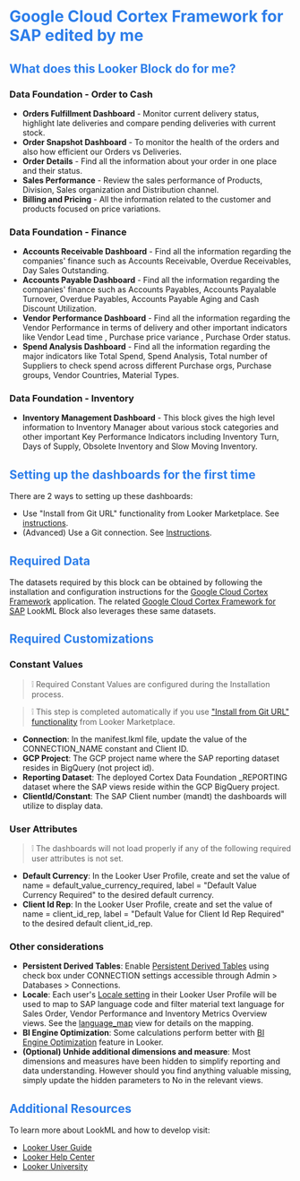 <h1><span style="color:#2d7eea">Google Cloud Cortex Framework for SAP edited by me</span></h1>

<h2><span style="color:#2d7eea">What does this Looker Block do for me?</span></h2>

<h3> Data Foundation - Order to Cash </h3>

- **Orders Fulfillment Dashboard** - Monitor current delivery status, highlight late deliveries and compare pending deliveries with current stock.
- **Order Snapshot Dashboard** - To monitor the health of the orders and also how efficient our Orders vs Deliveries.
- **Order Details** - Find all the information about your order in one place and their status.
- **Sales Performance** - Review the sales performance of Products, Division, Sales organization and Distribution channel.
- **Billing and Pricing** - All the information related to the customer and products focused on price variations.

<h3>Data Foundation - Finance</h3>

- **Accounts Receivable Dashboard** - Find all the information regarding the companies' finance such as Accounts Receivable, Overdue Receivables, Day Sales Outstanding.
- **Accounts Payable Dashboard** - Find all the information regarding the companies' finance such as Accounts Payables, Accounts Payalable Turnover, Overdue Payables, Accounts Payable Aging and Cash Discount Utilization.
- **Vendor Performance Dashboard** - Find all the information regarding the Vendor Performance in terms of delivery and other important indicators like Vendor Lead time , Purchase price variance , Purchase Order status.
- **Spend Analysis Dashboard** - Find all the information regarding the major indicators like Total Spend, Spend Analysis, Total number of Suppliers to check spend across different Purchase orgs, Purchase groups, Vendor Countries, Material Types.

<h3>Data Foundation - Inventory</h3>

- **Inventory Management Dashboard** - This block gives the high level information to Inventory Manager about various stock categories and other important Key Performance Indicators including Inventory Turn, Days of Supply, Obsolete Inventory and Slow Moving Inventory.

<h2><span style="color:#2d7eea">Setting up the dashboards for the first time</span></h2>

There are 2 ways to setting up these dashboards:

- Use "Install from Git URL" functionality from Looker Marketplace. See [instructions](https://cloud.google.com/looker/docs/marketplace#installing_a_tool_from_a_git_url).
- (Advanced) Use a Git connection. See [Instructions](https://cloud.google.com/looker/docs/setting-up-git-connection).

<h2><span style="color:#2d7eea">Required Data</span></h2>

The datasets required by this block can be obtained by following the installation and configuration instructions for the [Google Cloud Cortex Framework](https://github.com/GoogleCloudPlatform/cortex-data-foundation) application. The related [Google Cloud Cortex Framework for SAP](https://github.com/llooker/cortex_data_foundation) LookML Block also leverages these same datasets.

<h2><span style="color:#2d7eea">Required Customizations</span></h2>

<h3>Constant Values</h3>

>   ❕ Required Constant Values are configured during the Installation process.

>   ❕ This step is completed automatically if you use ["Install from Git URL" functionality](https://cloud.google.com/looker/docs/marketplace#installing_a_tool_from_a_git_url) from Looker Marketplace.


- **Connection**: In the manifest.lkml file, update the value of the CONNECTION_NAME constant and Client ID.
- **GCP Project**: The GCP project name where the SAP reporting dataset resides in BigQuery (not project id).
- **Reporting Dataset**: The deployed Cortex Data Foundation _REPORTING dataset where the SAP views reside within the GCP BigQuery project.
- **ClientId/Constant**: The SAP Client number (mandt) the dashboards will utilize to display data.

<h3> User Attributes </h3>

>   ❕ The dashboards will not load properly if any of the following required user attributes is not set.

- **Default Currency**: In the Looker User Profile, create and set the value of name = default_value_currency_required, label = "Default Value Currency Required" to the desired default currency.
- **Client Id Rep**: In the Looker User Profile, create and set the value of name = client_id_rep, label = "Default Value for Client Id Rep Required" to the desired default client_id_rep.

<h3> Other considerations </h3>

- **Persistent Derived Tables**: Enable <a href="https://cloud.google.com/looker/docs/derived-tables#persistent_derived_tables_(pdts)">Persistent Derived Tables</a> using check box under CONNECTION settings accessible through Admin > Databases > Connections.
- **Locale**: Each user's [Locale setting](https://cloud.google.com/looker/docs/model-localization#assigning_users_to_a_locale) in their Looker User Profile will be used to map to SAP language code and filter material text language for Sales Order, Vendor Performance and Inventory Metrics Overview views. See the [language_map](views/language_map.view.lkml) view for details on the mapping.
- **BI Engine Optimization**: Some calculations perform better with [BI Engine Optimization](https://cloud.google.com/blog/products/data-analytics/faster-queries-with-bigquery-bi-engine) feature in Looker.
- **(Optional) Unhide additional dimensions and measure**: Most dimensions and measures have been hidden to simplify reporting and data understanding. However should you find anything valuable missing, simply update the hidden parameters to No in the relevant views.

<h2><span style="color:#2d7eea">Additional Resources</span></h2>

To learn more about LookML and how to develop visit:

- [Looker User Guide](https://looker.com/guide)
- [Looker Help Center](https://help.looker.com)
- [Looker University](https://training.looker.com/)
